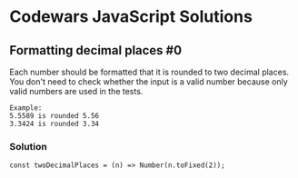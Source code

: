 # Codewars JavaScript Solutions

## Formatting decimal places #0

Each number should be formatted that it is rounded to two decimal places. You don't need to check whether the input is a valid number because only valid numbers are used in the tests.

```
Example:
5.5589 is rounded 5.56
3.3424 is rounded 3.34
```

### Solution

```
const twoDecimalPlaces = (n) => Number(n.toFixed(2));
```
